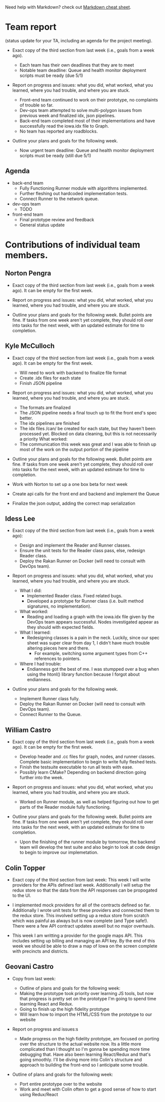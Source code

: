 Need help with Markdown? check out [Markdown cheat sheet](https://github.com/tchapi/markdown-cheatsheet/blob/master/README.md "Markdown cheat sheet").

# Team report #
(status update for your TA, including an agenda for the project meeting).

* Exact copy of the third section from last week (i.e., goals from a week ago).
  * Each team has their own deadlines that they are to meet
  * Notable team deadline: Queue and health monitor deployment scripts must be ready (due 5/1)

* Report on progress and issues: what you did, what worked, what you learned, where you had trouble, and where you are stuck.
  * Front-end team continued to work on their prototype, no complaints of trouble so far.
  * Dev-ops team attempted to solve multi-polygon issues from previous week and finalized idx, json pipelines.
  * Back-end team completed most of their implementations and have successfully read the iowa.idx file to Graph.
  * No team has reported any roadblocks.

* Outline your plans and goals for the following week.
  * Now urgent team deadline: Queue and health monitor deployment scripts must be ready (still due 5/1)

## Agenda ##

* back-end team
  * Fully Functioning Runner module with algorithms implemented.
  * Further fleshing out hardcoded implementation tests.
  * Connect Runner to the network queue.
* dev-ops team
  * TODO
* front-end team
  * Final prototype review and feedback
  * General status update

# Contributions of individual team members. #

## Norton Pengra ##

* Exact copy of the third section from last week (i.e., goals from a week ago). It can be empty for the first week.

* Report on progress and issues: what you did, what worked, what you learned, where you had trouble, and where you are stuck.

* Outline your plans and goals for the following week. Bullet points are fine. If tasks from one week aren't yet complete, they should roll over into tasks for the next week, with an updated estimate for time to completion.

## Kyle McCulloch ##

* Exact copy of the third section from last week (i.e., goals from a week ago). It can be empty for the first week.
  * Will need to work with backend to finalize file format
  * Create .idx files for each state
  * Finish JSON pipeline

* Report on progress and issues: what you did, what worked, what you learned, where you had trouble, and where you are stuck.
  * The formats are finalized
  * The JSON pipeline needs a final touch up to fit the front end's spec better.
  * The idx pipelines are finished
  * The idx files /can/ be created for each state, but they haven't been processed yet. Blocked on data cleaning, but this is not necessarily a priority
  What worked:
  * The communication this week was great and I was able to finish up most of the work on the output portion of the pipeline

* Outline your plans and goals for the following week. Bullet points are fine. If tasks from one week aren't yet complete, they should roll over into tasks for the next week, with an updated estimate for time to completion.
 * Work with Norton to set up a one box beta for next week
 * Create api calls for the front end and backend and implement the Queue
 * Finalize the json output, adding the correct map serialization

## Idess Lee ## 

* Exact copy of the third section from last week (i.e., goals from a week ago):
  * Design and implement the Reader and Runner classes.
  * Ensure the unit tests for the Reader class pass, else, redesign Reader class.
  * Deploy the Rakan Runner on Docker (will need to consult with DevOps team).

* Report on progress and issues: what you did, what worked, what you learned, where you had trouble, and where you are stuck.
  * What I did:
    * Implemented Reader class. Fixed related bugs.
    * Developed a prototype for Runner class (i.e. built method signatures, no implementation).
  * What worked:
    * Reading and loading a graph with the iowa.idx file given by the DevOps team appears successful. Nodes investigated appear as they should with expected fields.
  * What I learned:
    * Redesigning classes is a pain in the neck. Luckily, since our spec sheet was super clear from day 1, I didn't have much trouble altering pieces here and there.
      * For example, switching some argument types from C++ references to pointers.
  * Where I had trouble:
    * Endianness got the best of me. I was stumpped over a bug when using the htonl() library function because I forgot about endianness.

* Outline your plans and goals for the following week.
  * Implement Runner class fully.
  * Deploy the Rakan Runner on Docker (will need to consult with DevOps team).
  * Connect Runner to the Queue.

## William Castro ##

* Exact copy of the third section from last week (i.e., goals from a week ago). It can be empty for the first week.

	* Develop header and .cc files for graph, nodes, and runner classes. Complete basic implementation to begin to write fully fleshed tests.
	* Finish the testsuite executable to run all tests with ease.
	* Possibly learn CMake? Depending on backend direction going further into the week.

* Report on progress and issues: what you did, what worked, what you learned, where you had trouble, and where you are stuck.
	* Worked on Runner module, as well as helped figuring out how to get parts of the Reader module fully functioning.

* Outline your plans and goals for the following week. Bullet points are fine. If tasks from one week aren't yet complete, they should roll over into tasks for the next week, with an updated estimate for time to completion.
	* Upon the finishing of the runner module by tomorrow, the backend team will develop the test suite and also begin to look at code design to begin to improve our implemetation. 

## Colin Topper ##

* Exact copy of the third section from last week: This week I will write providers for the APIs defined last week. Additionally I will setup the redux store so that the data from the API responses can be propogated to the UI.

* I implemented mock providers for all of the contracts defined so far. Additionally I wrote unit tests for these providers and connected them to the redux store. This involved setting up a redux store from scratch which was painful as always but is now complete (and Type safe!). There were a few API contract updates aswell but no major overhauls.

* This week I am writting a provider for the google maps API. This includes setting up billing and managing an API key. By the end of this week we should be able to draw a map of Iowa on the screen complete with precincts and districts.

## Geovani Castro ##

* Copy from last week: 
  * Outline of plans and goals for the following week:
  * Making the prototype took priority over learning JS tools, but now that progress is pretty set on the prototype I'm going to spend time learning React and Redux.
  * Going to finish up the high fidelity prototype
  * Will learn how to import the HTML/CSS from the prototype to our website

* Report on progress and issues:s
  * Made progress on the high fidelity prototype, am focused on porting over the structure to the actual website now. Its a little more complicated than I thought so I'm gonna be spending more time debugging that. Have also been learning React/Redux and that's going smoothly. I'll be diving more into Colin's structure and approach to building the front-end so I anticipate some trouble.

* Outline of plans and goals for the following week:
  * Port entire prototype over to the website
  * Work and meet with Colin often to get a good sense of how to start using Redux/React
